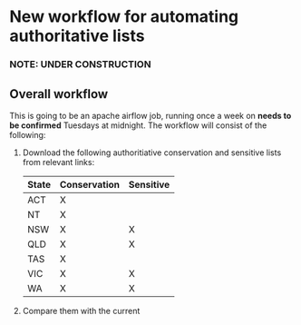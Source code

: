 # New workflow for automating authoritative lists

### NOTE: UNDER CONSTRUCTION

## Overall workflow

This is going to be an apache airflow job, running once a week on **needs to be confirmed** Tuesdays at midnight.  The workflow will consist of the following:

1. Download the following authoritiative conservation and sensitive lists from relevant links:

    | State | Conservation | Sensitive |
    |-------|--------------|-----------|
    | ACT   |       X      |           |
    | NT    |       X      |           |
    | NSW   |       X      |     X     |
    | QLD   |       X      |     X     |
    | TAS   |       X      |           |
    | VIC   |       X      |     X     |
    | WA    |       X      |     X     |


2. Compare them with the current 